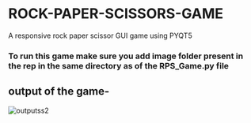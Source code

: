 # ROCK-PAPER-SCISSORS-GAME
A responsive rock paper scissor GUI game using PYQT5
### To run this game make sure you add image folder present in the rep in the same directory as of the RPS_Game.py file
## output of the game-
![outputss2](https://user-images.githubusercontent.com/53506522/116825332-79231900-abac-11eb-9713-40147ee0189a.png)
